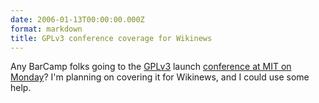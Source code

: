 ```yaml
---
date: 2006-01-13T00:00:00.000Z
format: markdown
title: GPLv3 conference coverage for Wikinews
---
```


Any BarCamp folks going to the <a href="http://gplv3.fsf.org/process-definition">GPLv3</a> launch <a href="http://web.mit.edu/conferences/www/software/sf_info.html">conference at MIT on Monday</a>? I'm planning on covering it for Wikinews, and I could use some help.
